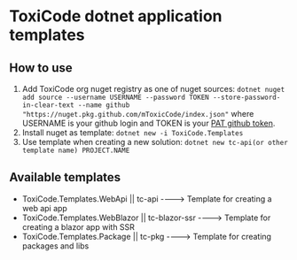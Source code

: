 # ToxiCode dotnet application templates
## How to use
1) Add ToxiCode org nuget registry as one of nuget sources: `dotnet nuget add source --username USERNAME --password TOKEN --store-password-in-clear-text --name github "https://nuget.pkg.github.com/mToxicCode/index.json"` where USERNAME is your github login and TOKEN is your [PAT github token](https://docs.github.com/en/authentication/keeping-your-account-and-data-secure/creating-a-personal-access-token).
2) Install nuget as template: `dotnet new -i ToxiCode.Templates`
3) Use template when creating a new solution: `dotnet new tc-api(or other template name) PROJECT.NAME`

## Available templates
- ToxiCode.Templates.WebApi || tc-api ----> Template for creating a web api app
- ToxiCode.Templates.WebBlazor || tc-blazor-ssr ----> Template for creating a blazor app with SSR
- ToxiCode.Templates.Package || tc-pkg ----> Template for creating packages and libs
